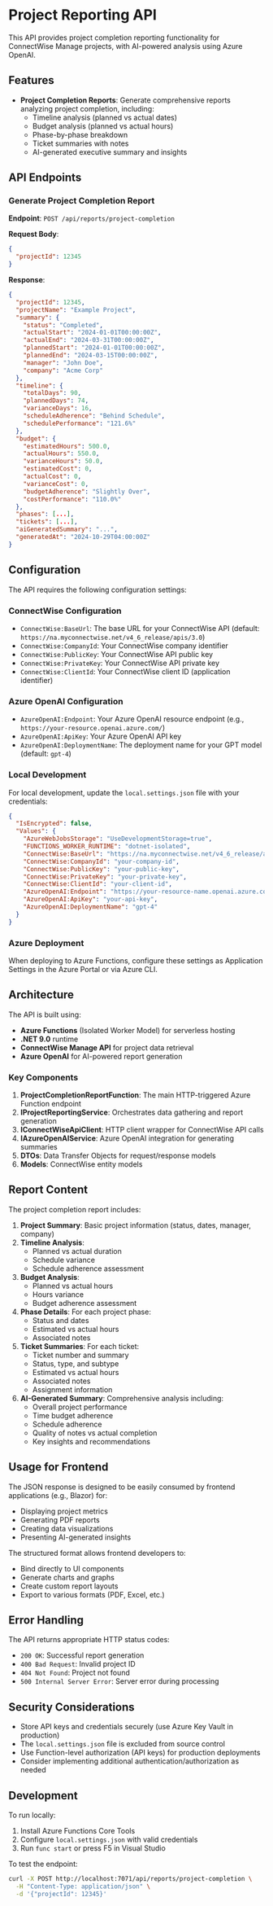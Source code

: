# Project Reporting API

This API provides project completion reporting functionality for ConnectWise Manage projects, with AI-powered analysis using Azure OpenAI.

## Features

- **Project Completion Reports**: Generate comprehensive reports analyzing project completion, including:
  - Timeline analysis (planned vs actual dates)
  - Budget analysis (planned vs actual hours)
  - Phase-by-phase breakdown
  - Ticket summaries with notes
  - AI-generated executive summary and insights

## API Endpoints

### Generate Project Completion Report

**Endpoint**: `POST /api/reports/project-completion`

**Request Body**:
```json
{
  "projectId": 12345
}
```

**Response**:
```json
{
  "projectId": 12345,
  "projectName": "Example Project",
  "summary": {
    "status": "Completed",
    "actualStart": "2024-01-01T00:00:00Z",
    "actualEnd": "2024-03-31T00:00:00Z",
    "plannedStart": "2024-01-01T00:00:00Z",
    "plannedEnd": "2024-03-15T00:00:00Z",
    "manager": "John Doe",
    "company": "Acme Corp"
  },
  "timeline": {
    "totalDays": 90,
    "plannedDays": 74,
    "varianceDays": 16,
    "scheduleAdherence": "Behind Schedule",
    "schedulePerformance": "121.6%"
  },
  "budget": {
    "estimatedHours": 500.0,
    "actualHours": 550.0,
    "varianceHours": 50.0,
    "estimatedCost": 0,
    "actualCost": 0,
    "varianceCost": 0,
    "budgetAdherence": "Slightly Over",
    "costPerformance": "110.0%"
  },
  "phases": [...],
  "tickets": [...],
  "aiGeneratedSummary": "...",
  "generatedAt": "2024-10-29T04:00:00Z"
}
```

## Configuration

The API requires the following configuration settings:

### ConnectWise Configuration

- `ConnectWise:BaseUrl`: The base URL for your ConnectWise API (default: `https://na.myconnectwise.net/v4_6_release/apis/3.0`)
- `ConnectWise:CompanyId`: Your ConnectWise company identifier
- `ConnectWise:PublicKey`: Your ConnectWise API public key
- `ConnectWise:PrivateKey`: Your ConnectWise API private key
- `ConnectWise:ClientId`: Your ConnectWise client ID (application identifier)

### Azure OpenAI Configuration

- `AzureOpenAI:Endpoint`: Your Azure OpenAI resource endpoint (e.g., `https://your-resource.openai.azure.com/`)
- `AzureOpenAI:ApiKey`: Your Azure OpenAI API key
- `AzureOpenAI:DeploymentName`: The deployment name for your GPT model (default: `gpt-4`)

### Local Development

For local development, update the `local.settings.json` file with your credentials:

```json
{
  "IsEncrypted": false,
  "Values": {
    "AzureWebJobsStorage": "UseDevelopmentStorage=true",
    "FUNCTIONS_WORKER_RUNTIME": "dotnet-isolated",
    "ConnectWise:BaseUrl": "https://na.myconnectwise.net/v4_6_release/apis/3.0",
    "ConnectWise:CompanyId": "your-company-id",
    "ConnectWise:PublicKey": "your-public-key",
    "ConnectWise:PrivateKey": "your-private-key",
    "ConnectWise:ClientId": "your-client-id",
    "AzureOpenAI:Endpoint": "https://your-resource-name.openai.azure.com/",
    "AzureOpenAI:ApiKey": "your-api-key",
    "AzureOpenAI:DeploymentName": "gpt-4"
  }
}
```

### Azure Deployment

When deploying to Azure Functions, configure these settings as Application Settings in the Azure Portal or via Azure CLI.

## Architecture

The API is built using:

- **Azure Functions** (Isolated Worker Model) for serverless hosting
- **.NET 9.0** runtime
- **ConnectWise Manage API** for project data retrieval
- **Azure OpenAI** for AI-powered report generation

### Key Components

1. **ProjectCompletionReportFunction**: The main HTTP-triggered Azure Function endpoint
2. **IProjectReportingService**: Orchestrates data gathering and report generation
3. **IConnectWiseApiClient**: HTTP client wrapper for ConnectWise API calls
4. **IAzureOpenAIService**: Azure OpenAI integration for generating summaries
5. **DTOs**: Data Transfer Objects for request/response models
6. **Models**: ConnectWise entity models

## Report Content

The project completion report includes:

1. **Project Summary**: Basic project information (status, dates, manager, company)
2. **Timeline Analysis**: 
   - Planned vs actual duration
   - Schedule variance
   - Schedule adherence assessment
3. **Budget Analysis**:
   - Planned vs actual hours
   - Hours variance
   - Budget adherence assessment
4. **Phase Details**: For each project phase:
   - Status and dates
   - Estimated vs actual hours
   - Associated notes
5. **Ticket Summaries**: For each ticket:
   - Ticket number and summary
   - Status, type, and subtype
   - Estimated vs actual hours
   - Associated notes
   - Assignment information
6. **AI-Generated Summary**: Comprehensive analysis including:
   - Overall project performance
   - Time budget adherence
   - Schedule adherence
   - Quality of notes vs actual completion
   - Key insights and recommendations

## Usage for Frontend

The JSON response is designed to be easily consumed by frontend applications (e.g., Blazor) for:

- Displaying project metrics
- Generating PDF reports
- Creating data visualizations
- Presenting AI-generated insights

The structured format allows frontend developers to:
- Bind directly to UI components
- Generate charts and graphs
- Create custom report layouts
- Export to various formats (PDF, Excel, etc.)

## Error Handling

The API returns appropriate HTTP status codes:

- `200 OK`: Successful report generation
- `400 Bad Request`: Invalid project ID
- `404 Not Found`: Project not found
- `500 Internal Server Error`: Server error during processing

## Security Considerations

- Store API keys and credentials securely (use Azure Key Vault in production)
- The `local.settings.json` file is excluded from source control
- Use Function-level authorization (API keys) for production deployments
- Consider implementing additional authentication/authorization as needed

## Development

To run locally:

1. Install Azure Functions Core Tools
2. Configure `local.settings.json` with valid credentials
3. Run `func start` or press F5 in Visual Studio

To test the endpoint:

```bash
curl -X POST http://localhost:7071/api/reports/project-completion \
  -H "Content-Type: application/json" \
  -d '{"projectId": 12345}'
```
